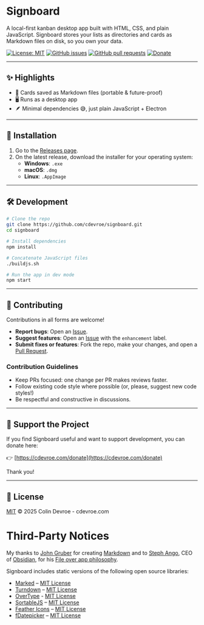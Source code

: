 # Signboard

A local-first kanban desktop app built with HTML, CSS, and plain JavaScript. Signboard stores your lists as directories and cards as Markdown files on disk, so you own your data.

[![License: MIT](https://img.shields.io/badge/License-MIT-yellow.svg)](./LICENSE)
[![GitHub issues](https://img.shields.io/github/issues/cdevroe/signboard)](../../issues)
[![GitHub pull requests](https://img.shields.io/github/issues-pr/cdevroe/signboard)](../../pulls)
[![Donate](https://img.shields.io/badge/Donate-388307)](https://cdevroe.com/donate)

---

## ✨ Highlights
- 📂 Cards saved as Markdown files (portable & future-proof)
- 🖥 Runs as a desktop app
- 🪶 Minimal dependencies 😅, just plain JavaScript + Electron

---

## 🚀 Installation

1. Go to the [Releases page](../../releases).
2. On the latest release, download the installer for your operating system:  
   - **Windows**: `.exe`
   - **macOS**: `.dmg`
   - **Linux**: `.AppImage`

---

## 🛠 Development

```bash
# Clone the repo
git clone https://github.com/cdevroe/signboard.git
cd signboard

# Install dependencies
npm install

# Concatenate JavaScript files
./buildjs.sh

# Run the app in dev mode
npm start
```

---

## 🤝 Contributing

Contributions in all forms are welcome!  

- **Report bugs**: Open an [Issue](../../issues).  
- **Suggest features**: Open an [Issue](../../issues) with the `enhancement` label.  
- **Submit fixes or features**: Fork the repo, make your changes, and open a [Pull Request](../../pulls).  

### Contribution Guidelines
- Keep PRs focused: one change per PR makes reviews faster.
- Follow existing code style where possible (or, please, suggest new code styles!)
- Be respectful and constructive in discussions.

---

## 💖 Support the Project

If you find Signboard useful and want to support development, you can donate here:

👉 [https://cdevroe.com/donate](https://cdevroe.com/donate)

Thank you!

---

## 📜 License

[MIT](./LICENSE) © 2025 Colin Devroe - cdevroe.com

# Third-Party Notices

My thanks to [John Gruber](https://daringfireball.net/) for creating [Markdown](https://daringfireball.net/projects/markdown/) and to [Steph Ango](https://stephango.com/), CEO of [Obsidian](https://obsidian.md/), for his [File over app philosophy](https://stephango.com/file-over-app).

Signboard includes static versions of the following open source libraries:

- [Marked](https://github.com/markedjs/marked) – [MIT License](https://github.com/markedjs/marked/blob/master/LICENSE.md)
- [Turndown](https://github.com/mixmark-io/turndown) – [MIT License](https://github.com/mixmark-io/turndown/blob/master/LICENSE)
- [OverType](https://github.com/panphora/overtype) - [MIT License](https://github.com/panphora/overtype/blob/main/LICENSE)
- [SortableJS](https://github.com/SortableJS/Sortable) – [MIT License](https://github.com/SortableJS/Sortable/blob/master/LICENSE)
- [Feather Icons](https://github.com/feathericons/feather) – [MIT License](https://github.com/feathericons/feather/blob/master/LICENSE)
- [fDatepicker](https://github.com/liedekef/fdatepicker) – [MIT License](https://github.com/liedekef/fdatepicker/blob/master/LICENSE.md)
